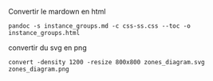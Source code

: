 Convertir le mardown en html

    pandoc -s instance_groups.md -c css-ss.css --toc -o instance_groups.html

convertir du svg en png 

    convert -density 1200 -resize 800x800 zones_diagram.svg zones_diagram.png  


